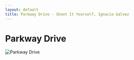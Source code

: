 ```yaml
---
layout: default
title: Parkway Drive - Shoot It Yourself, Ignacio Galvez
---
```


# Parkway Drive

![Parkway Drive](http://assets.farmhouse.co/publishing/1-shoot-it-yourself/images/parkway-drive-1.jpg)
